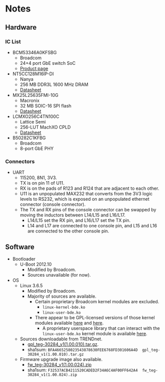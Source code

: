 # Notes

## Hardware

### IC List

- BCM53346A0KFSBG
  - Broadcom
  - 24+4 port GbE switch SoC
  - [Product page](https://www.broadcom.com/products/ethernet-connectivity/switching/strataconnect/bcm5334x)
- NT5CC128M16IP-DI
  - Nanya
  - 256 MB DDR3L 1600 MHz DRAM
  - [Datasheet](http://static6.arrow.com/aropdfconversion/4870b2314d92e311d08df94e91cdbd8b3609b896/357986404255011135798553711652932gb_ddr3_i_die_component_datasheet.pdf.pdf)
- MX25L25635FMI-10G
  - Macronix
  - 32 MB SOIC-16 SPI flash
  - [Datasheet](https://datasheet.octopart.com/MX25L25635FMI-10G-Macronix-datasheet-17291205.pdf)
- LCMXO256C4TN100C
  - Lattice Semi
  - 256-LUT MachXO CPLD
  - [Datasheet](https://www.mouser.com/datasheet/2/225/DS1002-1489634.pdf)
- B50282C1KFBG
  - Broadcom
  - 8-port GbE PHY

### Connectors

- UART
  - 115200, 8N1, 3V3.
  - TX is on pin 11 of U11.
  - RX is on the pads of R123 and R124 that are adjacent to each other.
  - U11 is an unpopulated MAX232 that converts from the 3V3 logic levels
    to RS232, which is exposed on an unpopulated ethernet connector
    (console connector).
  - The TX and RX pins of the console connector can be swapped by moving
    the inductors between L14/L15 and L16/L17.
    - L14/L15 set the RX pin, and L16/L17 set the TX pin.
    - L14 and L17 are connected to one console pin, and L15 and L16 are
      connected to the other console pin.

## Software

- Bootloader
  - U-Boot 2012.10
    - Modified by Broadcom.
    - Sources unavailable (for now).
- OS
  - Linux 3.6.5
    - Modified by Broadcom.
    - Majority of sources are available.
      - Certain proprietary Broadcom kernel modules are excluded.
        - `linux-kernel-bde.ko`
        - `linux-user-bde.ko`
      - There appear to be GPL-licensed versions of those kernel modules available [here][OpenNSL modules] and [here][OpenBCM modules].
        - A proprietary userspace library that can interact with the `linux-user-bde.ko` kernel module is available [here][OpenBCM library].
  - Sources downloadable from TRENDnet.
    - [gpl\_teg-30284\_v1(1.00.010).tar.gz](http://downloads.trendnet.com/gpl/gpl_teg-30284_v1(1.00.010).tar.gz).
    - sha1sum: `BFA4665258023543878630FEE6768FD301606A4D  gpl_teg-30284_v1(1.00.010).tar.gz`
  - Firmware upgrade image also available.
    - [fw\_teg-30284\_v1(1.00.024).zip](http://downloads.trendnet.com/teg-30284/firmware/fw_teg-30284_v1(1.00.024).zip)
    - sha1sum: `F32537ACB4211520CADED2F34A6C4AF00FF642A4  fw_teg-30284_v1(1.00.024).zip`

[OpenNSL modules]: https://github.com/Broadcom-Switch/OpenNSL/tree/a3f85f5567f3142755265d32efb22cfe5afdb22e/sdk-6.5.12-gpl-modules/systems/bde/linux
[OpenBCM modules]: https://github.com/Broadcom-Network-Switching-Software/OpenBCM/tree/85a3711507d3fe5703b1e0ab5f6eba5f020ee739/sdk-6.5.16/src/gpl-modules/systems/bde/linux
[OpenBCM library]: https://github.com/Broadcom-Network-Switching-Software/OpenBCM/blob/85a3711507d3fe5703b1e0ab5f6eba5f020ee739/sdk-6.5.16/systems/bde/linux/user/linux-user-bde.c
